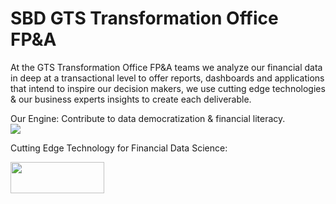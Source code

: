 
# SBD GTS Transformation Office  FP&A


At the GTS Transformation Office FP&A teams we analyze our financial data in deep at a transactional level to offer reports, dashboards and applications that intend to inspire our decision makers, we use cutting edge technologies & our business experts insights to create each deliverable.

Our Engine: Contribute to data democratization & financial literacy.  
<img src="https://mk0nixsensorcommcpqi.kinstacdn.com/wp-content/uploads/2018/04/Stanley-Black-Decker-logo.png">


Cutting Edge Technology for Financial Data Science: 



<img src="https://rstudio.com/wp-content/uploads/2018/10/RStudio-Logo-White.png" width="150" height="50">
